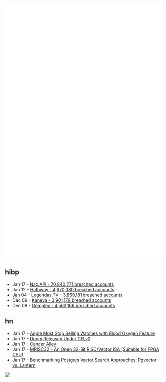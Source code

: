 ![Metrics](https://raw.githubusercontent.com/phixion/phixion/master/metrics.svg)

## hibp

<!--
for https://github.com/phixion/phixion/blob/main/.github/workflows/feeds.yml
-->
<!--START_SECTION:haveibeenpwnd-->
- Jan 17 - [Naz.API - 70,840,771 breached accounts](https://haveibeenpwned.com/PwnedWebsites#NazApi)
- Jan 12 - [Hathway - 4,670,080 breached accounts](https://haveibeenpwned.com/PwnedWebsites#Hathway)
- Jan 04 - [Legendas.TV - 3,869,181 breached accounts](https://haveibeenpwned.com/PwnedWebsites#LegendasTV)
- Dec 09 - [Kaneva - 3,901,179 breached accounts](https://haveibeenpwned.com/PwnedWebsites#Kaneva)
- Dec 09 - [Gemplex - 4,563,166 breached accounts](https://haveibeenpwned.com/PwnedWebsites#Gemplex)
<!--END_SECTION:haveibeenpwnd-->

## hn

<!--
for https://github.com/phixion/phixion/blob/main/.github/workflows/feeds.yml
-->
<!--START_SECTION:hn-->
- Jan 17 - [Apple Must Stop Selling Watches with Blood Oxygen Feature](https://www.bloomberg.com/news/articles/2024-01-17/apple-must-stop-selling-watches-with-blood-oxygen-feature)
- Jan 17 - [Doom Released Under GPLv2](https://github.com/id-Software/DOOM/commit/a77dfb96cb91780ca334d0d4cfd86957558007e0)
- Jan 17 - [Cancer Alley](https://en.wikipedia.org/wiki/Cancer_Alley)
- Jan 17 - [MRISC32 – An Open 32-Bit RISC/Vector ISA (Suitable for FPGA CPU)](https://mrisc32.bitsnbites.eu/)
- Jan 17 - [Benchmarking Postgres Vector Search Approaches: Pgvector vs. Lantern](https://tembo.io/blog/postgres-vector-search-pgvector-and-lantern/)
<!--END_SECTION:hn-->

<!--
for https://yhype.me
-->
![](https://hit.yhype.me/github/profile?user_id=13013670)
